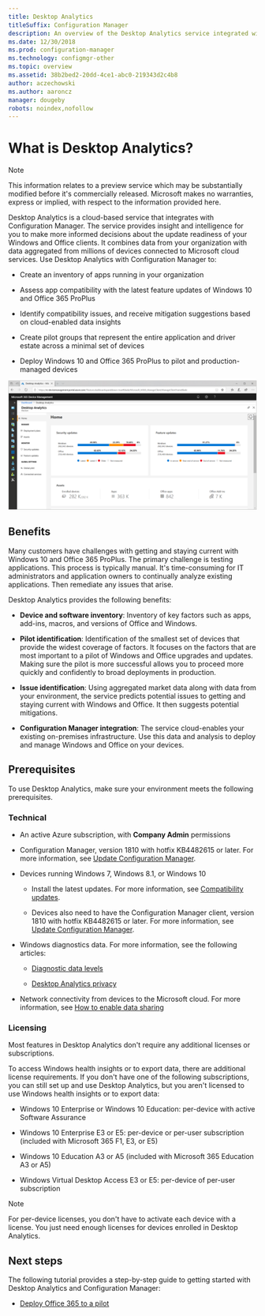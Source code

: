 ```yaml
---
title: Desktop Analytics
titleSuffix: Configuration Manager
description: An overview of the Desktop Analytics service integrated with Configuration Manager.
ms.date: 12/30/2018
ms.prod: configuration-manager
ms.technology: configmgr-other
ms.topic: overview
ms.assetid: 38b2bed2-20dd-4ce1-abc0-219343d2c4b8
author: aczechowski
ms.author: aaroncz
manager: dougeby
robots: noindex,nofollow
---
```


# What is Desktop Analytics?

> [!Note]  
> This information relates to a preview service which may be substantially modified before it's commercially released. Microsoft makes no warranties, express or implied, with respect to the information provided here.  

Desktop Analytics is a cloud-based service that integrates with Configuration Manager. The service provides insight and intelligence for you to make more informed decisions about the update readiness of your Windows and Office clients. It combines data from your organization with data aggregated from millions of devices connected to Microsoft cloud services. Use Desktop Analytics with Configuration Manager to:  

- Create an inventory of apps running in your organization  

- Assess app compatibility with the latest feature updates of Windows 10 and Office 365 ProPlus  

- Identify compatibility issues, and receive mitigation suggestions based on cloud-enabled data insights  

- Create pilot groups that represent the entire application and driver estate across a minimal set of devices  

- Deploy Windows 10 and Office 365 ProPlus to pilot and production-managed devices  

![Screenshot of the Desktop Analytics home page in the Azure portal](media/portal-home.png)



## Benefits

Many customers have challenges with getting and staying current with Windows 10 and Office 365 ProPlus. The primary challenge is testing applications. This process is typically manual. It's time-consuming for IT administrators and application owners to continually analyze existing applications. Then remediate any issues that arise. 

Desktop Analytics provides the following benefits:

- **Device and software inventory**: Inventory of key factors such as apps, add-ins, macros, and versions of Office and Windows.  

- **Pilot identification**: Identification of the smallest set of devices that provide the widest coverage of factors. It focuses on the factors that are most important to a pilot of Windows and Office upgrades and updates. Making sure the pilot is more successful allows you to proceed more quickly and confidently to broad deployments in production.  

- **Issue identification**: Using aggregated market data along with data from your environment, the service predicts potential issues to getting and staying current with Windows and Office. It then suggests potential mitigations.  

- **Configuration Manager integration**: The service cloud-enables your existing on-premises infrastructure. Use this data and analysis to deploy and manage Windows and Office on your devices.  



## Prerequisites

To use Desktop Analytics, make sure your environment meets the following prerequisites. 


### Technical

- An active Azure subscription, with **Company Admin** permissions  

- Configuration Manager, version 1810 with hotfix KB4482615 or later. For more information, see [Update Configuration Manager](/sccm/desktop-analytics/set-up#bkmk_hotfix).  

- Devices running Windows 7, Windows 8.1, or Windows 10  

    - Install the latest updates. For more information, see [Compatibility updates](/sccm/desktop-analytics/set-up#compatibility-updates).  

    - Devices also need to have the Configuration Manager client, version 1810 with hotfix KB4482615 or later. For more information, see [Update Configuration Manager](/sccm/desktop-analytics/set-up#bkmk_hotfix).  

- Windows diagnostics data. For more information, see the following articles:  

    - [Diagnostic data levels](/sccm/desktop-analytics/enable-data-sharing#diagnostic-data-levels)  

    - [Desktop Analytics privacy](/sccm/desktop-analytics/privacy)  

- Network connectivity from devices to the Microsoft cloud. For more information, see [How to enable data sharing](/sccm/desktop-analytics/enable-data-sharing)  


### Licensing

Most features in Desktop Analytics don't require any additional licenses or subscriptions. 

To access Windows health insights or to export data, there are additional license requirements. If you don't have one of the following subscriptions, you can still set up and use Desktop Analytics, but you aren't licensed to use Windows health insights or to export data:

- Windows 10 Enterprise or Windows 10 Education: per-device with active Software Assurance  

- Windows 10 Enterprise E3 or E5: per-device or per-user subscription (included with Microsoft 365 F1, E3, or E5)  

- Windows 10 Education A3 or A5 (included with Microsoft 365 Education A3 or A5)  

- Windows Virtual Desktop Access E3 or E5: per-device of per-user subscription  

> [!Note]  
> For per-device licenses, you don't have to activate each device with a license. You just need enough licenses for devices enrolled in Desktop Analytics.  


<!-- 
## Top task
> *Optional*  
> *An effective way to structure your overview article is to create an H2 for the top customer tasks and describe how the product/service helps customers with that task.*  
> *Create a new H2 for each task you list.*  
 -->



## Next steps

The following tutorial provides a step-by-step guide to getting started with Desktop Analytics and Configuration Manager:  

- [Deploy Office 365 to a pilot](/sccm/desktop-analytics/tutorial-office-365)  

<!-- for future
- [Deploy Windows 10 to a pilot](/sccm/desktop-analytics/tutorial-windows)  
-->
